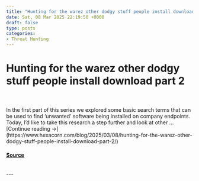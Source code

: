```yaml
---
title: "Hunting for the warez other dodgy stuff people install download part 2"
date: Sat, 08 Mar 2025 22:19:50 +0000
draft: false
type: posts
categories: 
- Threat Hunting
---
```

# Hunting for the warez other dodgy stuff people install download part 2

<br/>

<br/>
In the first part of this series we explored some basic search terms that can be used to find ‘unwanted’ software being installed on company endpoints. Today, I’d like to take this research a step further and look at other … [Continue reading →](https://www.hexacorn.com/blog/2025/03/08/hunting-for-the-warez-other-dodgy-stuff-people-install-download-part-2/)

#### [Source](https://www.hexacorn.com/blog/2025/03/08/hunting-for-the-warez-other-dodgy-stuff-people-install-download-part-2/)

<br/>
---

